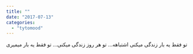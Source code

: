 ```yaml
---
title: ""
date: "2017-07-13"
categories: 
  - "tytomood"
---
```


تو فقط یه بار زندگی میکنی اشتباهه... تو هر روز زندگی میکنی... تو فقط یه بار میمیری
